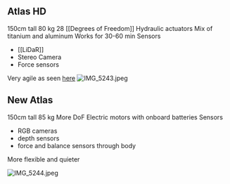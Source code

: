 ## Atlas HD

150cm tall
80 kg
28 \[\[Degrees of Freedom]]
Hydraulic actuators
Mix of titanium and aluminum
Works for 30-60 min
Sensors

* \[\[LiDaR]]
* Stereo Camera
* Force sensors

Very agile as seen [here](https://youtu.be/tF4DML7FIWk?si=5iFZM2LkinRfbAIr)
![IMG\_5243.jpeg](Robots/images/IMG_5243.jpeg)

## New Atlas

150cm tall
85 kg
More DoF
Electric motors with onboard batteries
Sensors

* RGB cameras
* depth sensors
* force and balance sensors through body

More flexible and quieter

![IMG\_5244.jpeg](Robots/images/IMG_5244.jpeg)
